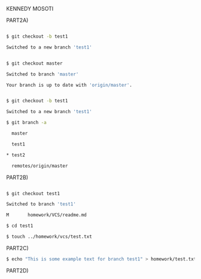 KENNEDY MOSOTI

PART2A)

```bash

$ git checkout -b test1

Switched to a new branch 'test1'


$ git checkout master

Switched to branch 'master'

Your branch is up to date with 'origin/master'.


$ git checkout -b test1

Switched to a new branch 'test1'

$ git branch -a

  master

  test1

* test2

  remotes/origin/master

```


PART2B)

```bash

$ git checkout test1

Switched to branch 'test1'

M       homework/VCS/readme.md

$ cd test1

$ touch ../homework/vcs/test.txt

```


PART2C)

```bash
$ echo "This is some example text for branch test1" > homework/test.txt

```


PART2D)